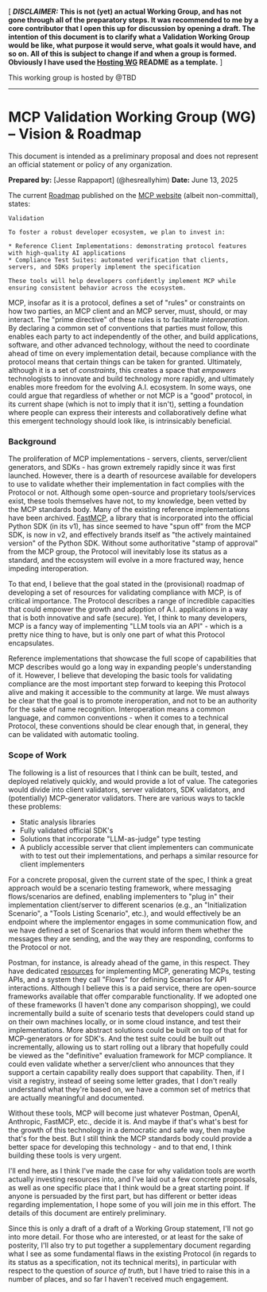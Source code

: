 [
**_DISCLAIMER:_** **This is not (yet) an actual Working Group, and has not gone through all of the preparatory steps. It was recommended to me by a core contributor that I open this up for discussion by opening a draft. The intention of this document is to clarify what a Validation Working Group would be like, what purpose it would serve, what goals it would have, and so on. All of this is subject to change if and when a group is formed. Obviously I have used the [Hosting WG](../hosting/README.md) README as a template.**
]

This working group is hosted by @TBD

---

# **MCP Validation Working Group (WG) – Vision & Roadmap**

This document is intended as a preliminary proposal and does not represent an official statement or policy of any organization.

**Prepared by:** [Jesse Rappaport] (@hesreallyhim)
**Date:** June 13, 2025

The current [Roadmap](https://modelcontextprotocol.io/development/roadmap#validation) published on the [MCP website](https://modelcontextprotocol.io/) (albeit non-committal), states:

```
Validation

To foster a robust developer ecosystem, we plan to invest in:

* Reference Client Implementations: demonstrating protocol features with high-quality AI applications
* Compliance Test Suites: automated verification that clients, servers, and SDKs properly implement the specification

These tools will help developers confidently implement MCP while ensuring consistent behavior across the ecosystem.
```

MCP, insofar as it is a protocol, defines a set of "rules" or constraints on how two parties, an MCP client and an MCP server, must, should, or may interact. The "prime directive" of these rules is to facilitate _interoperation_. By declaring a common set of conventions that parties must follow, this enables each party to act independently of the other, and build applications, software, and other advanced technology, without the need to coordinate ahead of time on every implementation detail, because compliance with the protocol means that certain things can be taken for granted. Ultimately, although it is a set of _constraints_, this creates a space that _empowers_ technologists to innovate and build technology more rapidly, and ultimately enables more freedom for the evolving A.I. ecosystem. In some ways, one could argue that regardless of whether or not MCP is a "good" protocol, in its current shape (which is not to imply that it isn't), setting a foundation where people can express their interests and collaboratively define what this emergent technology should look like, is intrinsicably beneficial.

### **Background**

The proliferation of MCP implementations - servers, clients, server/client generators, and SDKs - has grown extremely rapidly since it was first launched. However, there is a dearth of resourcese available for developers to use to validate whether their implementation in fact complies with the Protocol or not. Although some open-source and proprietary tools/services exist, these tools themselves have not, to my knowledge, been vetted by the MCP standards body. Many of the existing reference implementations have been archived. [FastMCP](https://github.com/jlowin/fastmcp), a library that is incorporated into the official Python SDK (in its v1), has since seemed to have "spun off" from the MCP SDK, is now in v2, and effectively brands itself as "the actively maintained version" of the Python SDK. Without some authoritative "stamp of approval" from the MCP group, the Protocol will inevitably lose its status as a standard, and the ecosystem will evolve in a more fractured way, hence impeding interoperation.

To that end, I believe that the goal stated in the (provisional) roadmap of developing a set of resources for validating compliance with MCP, is of critical importance. The Protocol describes a range of incredible capacities that could empower the growth and adoption of A.I. applications in a way that is both innovative and safe (secure). Yet, I think to many developers, MCP is a fancy way of implementing "LLM tools via an API" - which is a pretty nice thing to have, but is only one part of what this Protocol encapsulates.

Reference implementations that showcase the full scope of capabilities that MCP describes would go a long way in expanding people's understanding of it. However, I believe that developing the basic tools for validating compliance are the most important step forward to keeping this Protocol alive and making it accessible to the community at large. We must always be clear that the goal is to promote ineroperation, and not to be an authority for the sake of name recognition. Interoperation means a common language, and common conventions - when it comes to a technical Protocol, these conventions should be clear enough that, in general, they can be validated with automatic tooling.

### **Scope of Work**

The following is a list of resources that I think can be built, tested, and deployed relatively quickly, and would provide a lot of value. The categories would divide into client validators, server validators, SDK validators, and (potentially) MCP-generator validators. There are various ways to tackle these problems:

- Static analysis libraries
- Fully validated official SDK's
- Solutions that incorporate "LLM-as-judge" type testing
- A publicly accessible server that client implementers can communicate with to test out their implementations, and perhaps a similar resource for client implementers

For a concrete proposal, given the current state of the spec, I think a great approach would be a scenario testing framework, where messaging flows/scenarios are defined, enabling implementers to "plug in" their implementation client/server to different scenarios (e.g., an "Initialization Scenario", a "Tools Listing Scenario", etc.), and would effectively be an endpoint where the implementor engages in some communication flow, and we have defined a set of Scenarios that would inform them whether the messages they are sending, and the way they are responding, conforms to the Protocol or not.

Postman, for instance, is already ahead of the game, in this respect. They have dedicated [resources](https://learning.postman.com/docs/postman-ai-agent-builder/mcp-requests/interact/) for implementing MCP, generating MCPs, testing APIs, and a system they call "Flows" for defining Scenarios for API interactions. Although I believe this is a paid service, there are open-source frameworks available that offer comparable functionality. If we adopted one of these frameworks (I haven't done any comparison shopping), we could incrementally build a suite of scenario tests that developers could stand up on their own machines locally, or in some cloud instance, and test their implementations. More abstract solutions could be built on top of that for MCP-generators or for SDK's. And the test suite could be built out incrementally, allowing us to start rolling out a library that hopefully could be viewed as the "definitive" evaluation framework for MCP compliance. It could even validate whether a server/client who announces that they support a certain capability really does support that capability. Then, if I visit a registry, instead of seeing some letter grades, that I don't really understand what they're based on, we have a common set of metrics that are actually meaningful and documented.

Without these tools, MCP will become just whatever Postman, OpenAI, Anthropic, FastMCP, etc., decide it is. And maybe if that's what's best for the growth of this technology in a democratic and safe way, then maybe that's for the best. But I still think the MCP standards body could provide a better space for developing this technology - and to that end, I think building these tools is very urgent.

I'll end here, as I think I've made the case for why validation tools are worth actually investing resources into, and I've laid out a few concrete proposals, as well as one specific place that I think would be a great starting point. If anyone is persuaded by the first part, but has different or better ideas regarding implementation, I hope some of you will join me in this effort. The details of this document are entirely preliminary.

Since this is only a draft of a draft of a Working Group statement, I'll not go into more detail. For those who are interested, or at least for the sake of posterity, I'll also try to put together a supplementary document regarding what I see as some fundamental flaws in the existing Protocol (in regards to its status as a specification, not its technical merits), in particular with respect to the question of _source of truth_, but I have tried to raise this in a number of places, and so far I haven't received much engagement.
